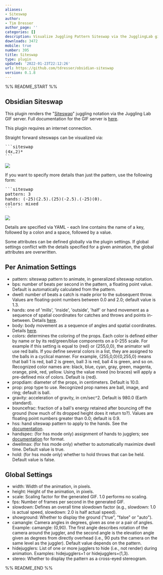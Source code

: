 ```yaml
---
aliases:
- Siteswap
author:
- Tim Dresser
author_page: ''
categories: []
description: Visualize Juggling Pattern Siteswap via the JugglingLab gif server.
downloads: 3472
mobile: true
number: 395
title: Siteswap
type: plugin
updated: '2022-01-23T22:12:26'
url: https://github.com/tdresser/obsidian-siteswap
version: 0.1.8
---
```


%% README_START %%

## Obsidian Siteswap

This plugin renders the "[Siteswap](https://en.wikipedia.org/wiki/Siteswap)" juggling notation via the Juggling Lab GIF server. Full documentation for the GIF server is [here](https://jugglinglab.org/html/animinfo.html).

This plugin requires an internet connection.

Straight forward siteswaps can be visualized via:

<pre>
```siteswap
(4x,2)*
```
</pre>

![](<https://jugglinglab.org/anim?redirect=true;height=200;width=200;pattern=(4%2C2x)*>)

If you want to specify more details than just the pattern, use the following form:

<pre>
```siteswap
pattern: 3
hands: (-25)(2.5).(25)(-2.5).(-25)(0).
colors: mixed
```
</pre>

![](<https://jugglinglab.org/anim?redirect=true;pattern=3;height=200;width=200;hands=(-25)(2.5).(25)(-2.5).(-25)(0).;colors=mixed>)

Details are specified via YAML - each line contains the name of a key, followed by a colon and a space, followed by a value.

Some attributes can be defined globally via the plugin settings. If global settings conflict with the details specified for a given animation, the global attributes are overwritten.

## Per Animation Settings

-   pattern: siteswap pattern to animate, in generalized siteswap notation.
-   bps: number of beats per second in the pattern, a floating point value. Default is automatically calculated from the pattern.
-   dwell: number of beats a catch is made prior to the subsequent throw. Values are floating-point numbers between 0.0 and 2.0; default value is 1.3.
-   hands: one of 'mills', 'inside', 'outside', 'half' or hand movement as a sequence of spatial coordinates for catches and throws and points in-between. Details [here](https://jugglinglab.org/html/sspanel.html).
-   body: body movement as a sequence of angles and spatial coordinates. Details [here](https://jugglinglab.org/html/sspanel.html).
-   colors: determines the coloring of the props. Each color is defined either by name or by its red/green/blue components on a 0-255 scale. For example if this setting is equal to {red} or {255,0,0}, the animator will use red balls. If you define several colors in a list, they are assigned to the balls in a cyclical manner. For example, {255,0,0}{0,255,0} means that ball 1 is red, ball 2 is green, ball 3 is red, ball 4 is green, and so on. Recognized color names are: black, blue, cyan, gray, green, magenta, orange, pink, red, yellow. Using the value mixed (no braces) will apply a pre-defined mix of colors. Default is {red}.
-   propdiam: diameter of the props, in centimeters. Default is 10.0.
-   prop: prop type to use. Recognized prop names are ball, image, and ring; default is ball.
-   gravity: acceleration of gravity, in cm/sec^2. Default is 980.0 (Earth standard).
-   bouncefrac: fraction of a ball's energy retained after bouncing off the ground (how much of its dropped height does it return to?). Values are floating point numbers greater than 0.0; default is 0.9.
-   hss: hand siteswap pattern to apply to the hands. See the [documentation](https://jugglinglab.org/html/HandSiteswapFeature.pdf).
-   handspec: (for hss mode only) assignment of hands to jugglers; see [documentation](https://jugglinglab.org/html/HandSiteswapFeature.pdf) for format.
-   dwellmax: (for hss mode only) whether to automatically maximize dwell time. Default value is true.
-   hold: (for hss mode only) whether to hold throws that can be held. Default value is false.

## Global Settings

-   width: Width of the animation, in pixels.
-   height: Height of the animation, in pixels.
-   scale: Scaling factor for the generated GIF. 1.0 performs no scaling.
-   fps: Number of frames per second in the generated GIF.
-   slowdown: Defines an overall time slowdown factor (e.g., slowdown: 1.0 is actual speed, slowdown: 2.0 is half actual speed).
-   showground: Whether to display the ground ("true", "false" or "auto").
-   camangle: Camera angles in degrees, given as one or a pair of angles. Example: camangle: (0,90). The first angle describes rotation of the camera around the juggler, and the second angle is the elevation angle given as degrees from directly overhead (i.e., 90 puts the camera on the same level as the juggler). Default value depends on the pattern.
-   hidejugglers: List of one or more jugglers to hide (i.e., not render) during animation. Examples: hidejugglers=1 or hidejugglers=(1,3).
-   stereo: Whether to display the pattern as a cross-eyed stereogram.


%% README_END %%